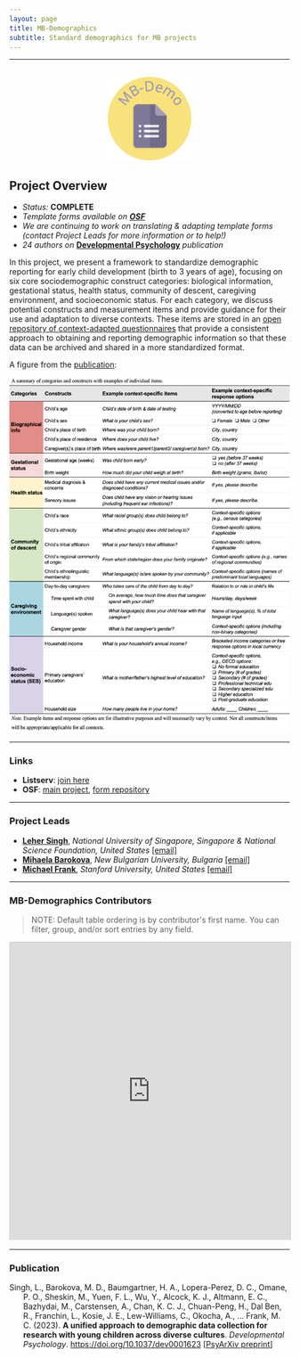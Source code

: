 ```yaml
---
layout: page
title: MB-Demographics
subtitle: Standard demographics for MB projects
---
```


***

<div class="container">
  <div class="row justify-content-around">
    <div class="col-lg-3" align="center">
      <br>
      <img src="/assets/img/MBDemo_logo.png" width="150">
    </div>
    <div class="col-lg-9">
      <h2>Project Overview</h2>
      <ul>
        <li><i>Status:</i> <b>COMPLETE</b></li>
        <li><i>Template forms available on <a href="https://osf.io/nqc92/" target="_blank"><b>OSF</b></a></i></li>
        <li><i>We are continuing to work on translating & adapting template forms (contact Project Leads for more information or to help!)</i></li>
        <li><i>24 authors on</i> <a href="https://doi.org/10.1037/dev0001623" target="_blank"><b>Developmental Psychology</b></a> <i>publication</i></li>
      </ul>
    </div>
  </div>
</div>


In this project, we present a framework to standardize demographic reporting for early child development (birth to 3 years of age), focusing on six core sociodemographic construct categories: biological information, gestational status, health status, community of descent, caregiving environment, and socioeconomic status. For each category, we discuss potential constructs and measurement items and provide guidance for their use and adaptation to diverse contexts. These items are stored in an [open repository of context-adapted questionnaires](https://osf.io/nqc92/) that provide a consistent approach to obtaining and reporting demographic information so that these data can be archived and shared in a more standardized format. <br>

A figure from the [publication](https://doi.org/10.1037/dev0001623):

<img src="/assets/img/demographics_figure2.png">


***
### Links
* **Listserv**: [join here](https://mailman.stanford.edu/mailman/listinfo/manybabies-demographics)
* **OSF**: [main project](https://osf.io/tc7hy/), [form repository](https://osf.io/nqc92/)


***
### Project Leads
* [**Leher Singh**](https://fass.nus.edu.sg/psy/people/singh-leher/), *National University of Singapore, Singapore & National Science Foundation, United States* [[email]](mailto:leher.singh.nus@gmail.com)
* [**Mihaela Barokova**](https://barokova.com/about/), *New Bulgarian University, Bulgaria* [[email]](mailto:mihaela.barokova@gmail.com)
* [**Michael Frank**](https://web.stanford.edu/~mcfrank/), *Stanford University, United States* [[email]](mailto:mcfrank@stanford.edu)


***
### MB-Demographics Contributors
> NOTE: Default table ordering is by contributor's first name. You can filter, group, and/or sort entries by any field.

<iframe class="airtable-embed" src="https://airtable.com/embed/appRoqMKzcK3NsXt4/shrm0mXHFQb47ODDP?backgroundColor=blueDusty&viewControls=on" frameborder="0" onmousewheel="" width="100%" height="533" style="background: transparent; border: 1px solid #ccc;"></iframe>


***
### Publication

<p style="padding-left: 25px; text-indent: -25px">Singh, L., Barokova, M. D., Baumgartner, H. A., Lopera-Perez, D. C., Omane, P. O., Sheskin, M., Yuen, F. L., Wu, Y., Alcock, K. J., Altmann, E. C., Bazhydai, M., Carstensen, A., Chan, K. C. J., Chuan-Peng, H., Dal Ben, R., Franchin, L., Kosie, J. E., Lew-Williams, C., Okocha, A., … Frank, M. C. (2023). <b>A unified approach to demographic data collection for research with young children across diverse cultures</b>. <i>Developmental Psychology</i>. <a href="https://doi.org/10.1037/dev0001623" target="_blank">https://doi.org/10.1037/dev0001623</a> [<a href="https://doi.org/10.31234/osf.io/agt3d" target="_blank">PsyArXiv preprint</a>]</p>
